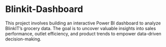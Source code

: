 # Blinkit-Dashboard
This project involves building an interactive Power BI dashboard to analyze BlinkIT’s grocery data. The goal is to uncover valuable insights into sales performance, outlet efficiency, and product trends to empower data-driven decision-making.

